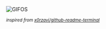 <div align="justify">
<picture>
    <source media="(prefers-color-scheme: dark)" srcset="https://i.ibb.co/FGFkytt/output-gif.gif">
    <source media="(prefers-color-scheme: light)" srcset="https://i.ibb.co/FGFkytt/output-gif.gif">
    <img alt="GIFOS" src="https://i.ibb.co/FGFkytt/output-gif.gif">
</picture>

<sub><i>inspired from [x0rzavi/github-readme-terminal](https://github.com/x0rzavi/github-readme-terminal)</i></sub>

</div>

<!-- Image deletion URL: https://ibb.co/yLrmZJJ/88a6d1408d6b122fea528fa6b387e3cb -->